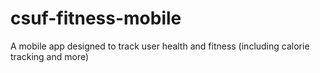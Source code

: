 # csuf-fitness-mobile
A mobile app designed to track user health and fitness (including calorie tracking and more)
